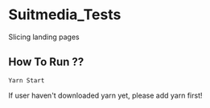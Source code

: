 # Suitmedia_Tests
Slicing landing pages

## How To Run ??
```
Yarn Start
```

If user haven't downloaded yarn yet, please add yarn first!
